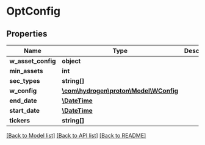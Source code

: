 # OptConfig

## Properties
Name | Type | Description | Notes
------------ | ------------- | ------------- | -------------
**w_asset_config** | **object** |  | [optional] 
**min_assets** | **int** |  | 
**sec_types** | **string[]** |  | 
**w_config** | [**\com\hydrogen\proton\Model\WConfig**](WConfig.md) |  | 
**end_date** | [**\DateTime**](\DateTime.md) |  | [optional] 
**start_date** | [**\DateTime**](\DateTime.md) |  | [optional] 
**tickers** | **string[]** |  | 

[[Back to Model list]](../README.md#documentation-for-models) [[Back to API list]](../README.md#documentation-for-api-endpoints) [[Back to README]](../README.md)


